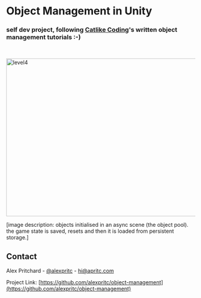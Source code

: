 # Object Management in Unity
### self dev project, following [Catlike Coding](https://catlikecoding.com/unity/tutorials/object-management/)'s written object management tutorials :-)

<!-- PROJECT GIF -->
<br />
<p>
  <a href="https://catlikecoding.com/unity/tutorials/object-management/">
    <img src="images/level4.gif" alt="level4" width="800" height="422">
  </a>
</p>
<p> [image description: objects initialised in an async scene (the object pool). the game state is saved, resets and then it is loaded from persistent storage.]</p>

<!-- CONTACT -->
## Contact

Alex Pritchard - [@alexpritc](https://twitter.com/alexpritc) - hi@apritc.com

Project Link: [https://github.com/alexpritc/object-management](https://github.com/alexpritc/object-management)
